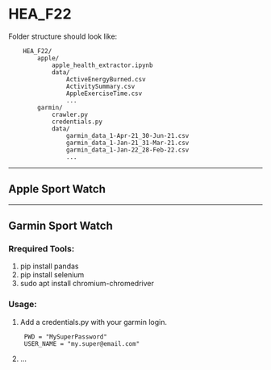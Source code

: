 # HEA_F22

Folder structure should look like:

        HEA_F22/
            apple/
                apple_health_extractor.ipynb
                data/
                    ActiveEnergyBurned.csv
                    ActivitySummary.csv
                    AppleExerciseTime.csv
                    ...
            garmin/
                crawler.py
                credentials.py
                data/
                    garmin_data_1-Apr-21_30-Jun-21.csv
                    garmin_data_1-Jan-21_31-Mar-21.csv
                    garmin_data_1-Jan-22_28-Feb-22.csv
                    ...

---

## Apple Sport Watch



---

## Garmin Sport Watch




### Rrequired Tools:

1. pip install pandas 
2. pip install selenium
3. sudo apt install chromium-chromedriver


### Usage:

1. Add a credentials.py with your garmin login.

        PWD = "MySuperPassword"
        USER_NAME = "my.super@email.com"

2. ...

